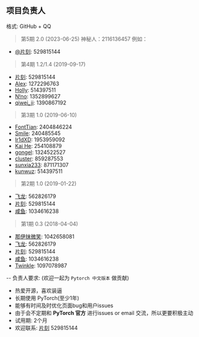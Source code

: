## 项目负责人

格式: GitHub + QQ

> 第5期 2.0 (2023-06-25)
神秘人：2116136457
例如：

- [@片刻](https://github.com/jiangzhonglian): 529815144

> 第4期 1.2/1.4 (2019-09-17)

- [片刻](https://github.com/jiangzhonglian): 529815144
- [Alex](https://github.com/AlexJakin): 1272296763
- [Holly](https://github.com/kunwuz): 514397511
- [N!no](https://github.com/lovelybuggies): 1352899627
- [qiwei_ji](https://github.com/GG-yuki): 1390867192

> 第3期 1.0 (2019-06-10)

- [FontTian](https://github.com/FontTian): 2404846224
- [Smile](https://github.com/Smilexuhc): 240485545
- [Ir1dXD](https://github.com/Ir1d): 1953959092
- [Kai He](https://github.com/hekind): 254108879
- [gongel](https://github.com/gongel): 1324522527
- [cluster](https://github.com/infdahai): 859287553
- [sunxia233](https://github.com/sunxia233): 871171307
- [kunwuz](https://github.com/kunwuz): 514397511

> 第2期 1.0 (2019-01-22)

- [飞龙](https://github.com/wizardforcel): 562826179
- [片刻](https://github.com/jiangzhonglian): 529815144
- [咸鱼](https://github.com/Watermelon233): 1034616238

> 第1期 0.3 (2018-04-04)

- [那伊抹微笑](https://github.com/wangyangting): 1042658081
- [飞龙](https://github.com/wizardforcel): 562826179
- [片刻](https://github.com/jiangzhonglian): 529815144
- [咸鱼](https://github.com/Watermelon233): 1034616238
- [Twinkle](https://github.com/kemingzeng): 1097078987

-- 负责人要求: (欢迎一起为 `Pytorch 中文版本` 做贡献)

* 热爱开源，喜欢装逼
* 长期使用 PyTorch(至少1年)
* 能够有时间及时优化页面bug和用户issues
* 由于会不定期和 **PyTorch 官方** 进行issues or email 交流，所以更要积极主动
* 试用期: 2个月
* 欢迎联系: [片刻](https://github.com/jiangzhonglian) 529815144
